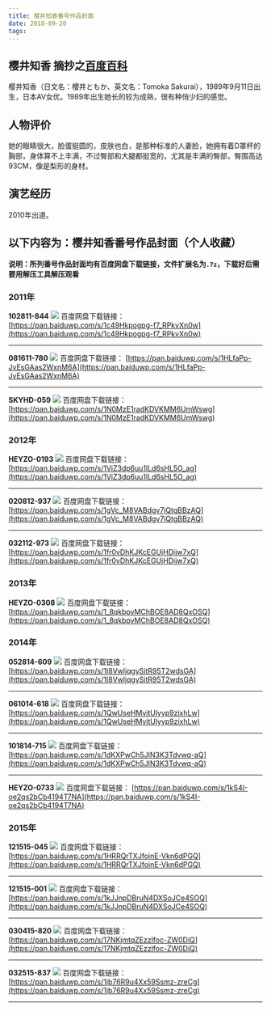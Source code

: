 ```yaml
---
title: 樱井知香番号作品封面
date: 2018-09-20
tags:
---
```

## 樱井知香  摘抄之[百度百科](https://baike.baidu.com/item/樱井知香)
樱井知香（日文名：櫻井ともか、英文名：Tomoka Sakurai），1989年9月11日出生，日本AV女优。1989年出生她长的较为成熟，很有种俏少妇的感觉。
## 人物评价
她的眼睛很大，脸蛋挺圆的，皮肤也白，是那种标准的人妻脸，她拥有着D罩杯的胸部，身体算不上丰满，不过臀部和大腿都挺宽的，尤其是丰满的臀部，臀围高达93CM，像是梨形的身材。
## 演艺经历
2010年出道。
<!--more-->
## 以下内容为：樱井知香番号作品封面（个人收藏）
**说明：所列番号作品封面均有百度网盘下载链接，文件扩展名为`.7z`，下载好后需要用解压工具解压观看**
### 2011年
**102811-844**
![](102811-844.jpg)
百度网盘下载链接：
[https://pan.baiduwp.com/s/1c49Hkpogpg-f7_RPkvXn0w](https://pan.baiduwp.com/s/1c49Hkpogpg-f7_RPkvXn0w)
***
**081611-780**
![](081611-780.jpg)
百度网盘下载链接：
[https://pan.baiduwp.com/s/1HLfaPp-JvEsGAas2WxnM6A](https://pan.baiduwp.com/s/1HLfaPp-JvEsGAas2WxnM6A)
***
**SKYHD-059**
![](SKYHD-059.jpg)
百度网盘下载链接：
[https://pan.baiduwp.com/s/1N0MzE1radKDVKMM6UmWswg](https://pan.baiduwp.com/s/1N0MzE1radKDVKMM6UmWswg)
### 2012年
**HEYZO-0193**
![](HEYZO-0193.jpg)
百度网盘下载链接：
[https://pan.baiduwp.com/s/1ViZ3dp6uu1lLd6sHL5O_ag](https://pan.baiduwp.com/s/1ViZ3dp6uu1lLd6sHL5O_ag)
***
**020812-937**
![](020812-937.jpg)
百度网盘下载链接：
[https://pan.baiduwp.com/s/1gVc_M8VABdgv7jQtgBBzAQ](https://pan.baiduwp.com/s/1gVc_M8VABdgv7jQtgBBzAQ)
***
**032112-973**
![](032112-973.jpg)
百度网盘下载链接：
[https://pan.baiduwp.com/s/1fr0vDhKJKcEGUjHDijw7xQ](https://pan.baiduwp.com/s/1fr0vDhKJKcEGUjHDijw7xQ)
### 2013年
**HEYZO-0308**
![](HEYZO-0308.jpg)
百度网盘下载链接：
[https://pan.baiduwp.com/s/1_8qkbpvMChBOE8AD8QxOSQ](https://pan.baiduwp.com/s/1_8qkbpvMChBOE8AD8QxOSQ)
### 2014年
**052814-609**
![](052814-609.jpg)
百度网盘下载链接：
[https://pan.baiduwp.com/s/1I8VwljqgySitR95T2wdsGA](https://pan.baiduwp.com/s/1I8VwljqgySitR95T2wdsGA)
***
**061014-618**
![](061014-618.jpg)
百度网盘下载链接：
[https://pan.baiduwp.com/s/1QwUseHMvitUlyyp9zixhLw](https://pan.baiduwp.com/s/1QwUseHMvitUlyyp9zixhLw)
***
**101814-715**
![](101814-715.jpg)
百度网盘下载链接：
[https://pan.baiduwp.com/s/1dKXPwCh5JIN3K3Tdvwq-aQ](https://pan.baiduwp.com/s/1dKXPwCh5JIN3K3Tdvwq-aQ)
***
**HEYZO-0733**
![](HEYZO-0733.jpg)
百度网盘下载链接：
[https://pan.baiduwp.com/s/1kS4I-oe2qs2bCb4194T7NA](https://pan.baiduwp.com/s/1kS4I-oe2qs2bCb4194T7NA)
### 2015年
**121515-045**
![](121515-045.jpg)
百度网盘下载链接：
[https://pan.baiduwp.com/s/1HRRQrTXJfoinE-Vkn6dPGQ](https://pan.baiduwp.com/s/1HRRQrTXJfoinE-Vkn6dPGQ)
***
**121515-001**
![](121515-001.jpg)
百度网盘下载链接：
[https://pan.baiduwp.com/s/1kJJnpDBruN4DXSoJCe4SOQ](https://pan.baiduwp.com/s/1kJJnpDBruN4DXSoJCe4SOQ)
***
**030415-820**
![](030415-820.jpg)
百度网盘下载链接：
[https://pan.baiduwp.com/s/17NKjmtqZEzzlfoc-ZW0DiQ](https://pan.baiduwp.com/s/17NKjmtqZEzzlfoc-ZW0DiQ)
***
**032515-837**
![](032515-837.jpg)
百度网盘下载链接：
[https://pan.baiduwp.com/s/1jb76R9u4Xx59Ssmz-zreCg](https://pan.baiduwp.com/s/1jb76R9u4Xx59Ssmz-zreCg)
***